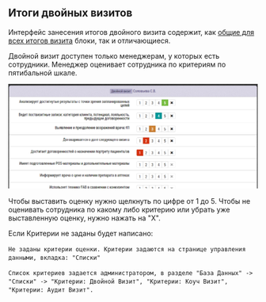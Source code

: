 ## Итоги двойных визитов

Интерфейс занесения итогов двойного визита содержит, как [общие для всех итогов визита](rep-visits.md) блоки, так и отличающиеся.

Двойной визит доступен только менеджерам, у которых есть сотрудники.
Менеджер оценивает сотрудника по критериям по пятибальной шкале.

![](../images/rep-visits-double.png)


Чтобы выставить оценку нужно щелкнуть по цифре от 1 до 5.
Чтобы не оценивать сотрудника по какому либо критерию или убрать уже выставленную оценку,
нужно нажать на "X".


Если Критерии не заданы будет написано:

`Не заданы критерии оценки. Критерии задаются на странице управления данными, вкладка: "Списки"`

`Список критериев задается администратором, в разделе "База Данных" -> "Списки" -> "Критерии: Двойной Визит", "Критерии: Коуч Визит", "Критерии: Аудит Визит".`
